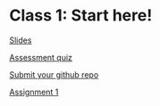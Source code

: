 # Class 1: Start here!

[Slides](https://docs.google.com/presentation/d/189WSpJREYnhgygm4swfmuNTRvlpAqSwYtCrWPu2JK8Y/edit)

[Assessment quiz](https://docs.google.com/forms/d/e/1FAIpQLSffx9wWR8lH7PrLpM0WPCqq0kTN8US1xuoQLeCCvNPkxrz0yw/viewform)

[Submit your github repo](https://docs.google.com/forms/d/e/1FAIpQLScIAfWHr8d6qS3heYwbPkHwZcyKzVT-ztaowKgXuS4Ty9UjUA/viewform)

[Assignment 1](assignments/assignment1.md) 